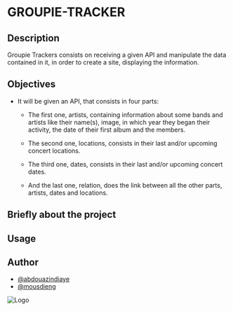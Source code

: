 # GROUPIE-TRACKER

## Description
Groupie Trackers consists on receiving a given API and manipulate the data contained in it, in order to create a site, displaying the information.

## Objectives
* It will be given an API, that consists in four parts:

  * The first one, artists, containing information about some bands and artists like their name(s), image, in which year they began their activity, the date of their first album and the members.

  * The second one, locations, consists in their last and/or upcoming concert locations.

  * The third one, dates, consists in their last and/or upcoming concert dates.

  * And the last one, relation, does the link between all the other parts, artists, dates and locations.

## Briefly about the project

## Usage

## Author

- [@abdouazindiaye](https://learn.zone01dakar.sn/git/abdouazindiaye)
- [@mousdieng](https://learn.zone01dakar.sn/git/mousdieng)

![Logo](https://go.dev/images/go-logo-white.svg)
